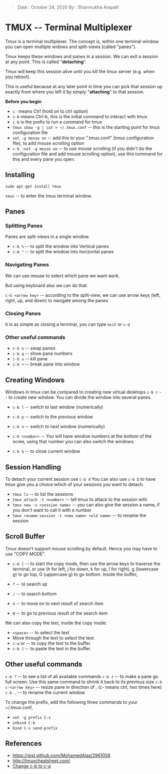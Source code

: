 
> Date : October 24, 2020
> By    : Shanmukha Arepalli

# TMUX -- Terminal Multiplexer

Tmux is a terminal multiplexer. The concept is, within one terminal window you can open multiple widows and split-views (called "panes").

Tmux keeps these windows and panes in a session. We can exit a session at any point. This is called "**detaching**".

Tmux will keep this session alive until you kill the tmux server (e.g. when you reboot).

This is useful because at any later point in time you can pick that session up exactly from where you left it by simply "**attaching**" to that session.

**Before you begin**
- `c-` means Ctrl (hold on to ctrl option)
- `c-b` means Ctrl-b, this is the initial command to interact with tmux
- `c-b` is the prefix to run a command for tmux
- `tmux show -g | cat > ~/.tmux.conf` -- this is the starting point for tmux configuration file
- `set -g mouse on` -- add this to your ".tmux.conf" (tmux configuration file), to add mouse scrolling option
- `c-b :set -g mouse on` -- to use mouse scrolling (if you didn't do the configuration file and add mouse scrolling option), use this command for this and every pane you open.


## Installing
`sudo apt-get install tmux`

`tmux` -- to enter the tmux terminal window.

## Panes

### Splitting Panes
Panes are split-views in a single window.
- `c-b %` -- to split the window into Vertical panes
- `c-b "` -- to split the window into horizontal panes

### Navigating Panes
We can use mouse to select which pane we want work.

But using keyboard also we can do that.

`c-b <arrow key>` -- according to the split-view, we can use arrow keys (left, right, up, and down) to navigate among the panes

### Closing Panes
It is as simple as closing a terminal, you can type `exit` or `c-d`

### Other useful commands
* `c-b o` -- swap panes
* `c-b q` -- show pane numbers
* `c-b x` -- kill pane
* `c-b +` -- break pane into window


## Creating Windows
Windows in tmux can be compared to creating new virtual desktops
`c-b c` -- to create new window. You can divide the window into several panes.

- `c-b l` -- switch to last window (numerically)

- `c-b p` -- switch to the previous window
- `c-b n` -- switch to next window (numerically)
- `c-b <number>` -- You will have window numbers at the bottom of the scree, using that number you can also switch the windows.
- `c-b &` -- to close current window

## Session Handling
To detach your current session use `c-b d`
You can also use `c-b D` to have tmux give you a choice which of your sessions you want to detach.
- `tmux ls` -- to list the sessions
- `tmux attach -t <number>` -- tell tmux to attack to the session with <number>
- `tmux new -s <session name>` -- you can also give the session a name, if you don't want to call it with a number
- `tmux rename-session -t <new name> <old name>` -- to rename the session

## Scroll Buffer
Tmux doesn't support mouse scrolling by default. Hence you may have to use "COPY MODE".
- `c-b [` -- to start the copy mode, then use the arrow keys to traverse the terminal, or use (h for left, j for down, k for up, l for right), g (lowercase g) to go top, G (uppercase g) to go bottom.
Inside the buffer,
- `?` -- to search up
- `/` -- to search bottom

- `n` -- to move on to next result of search item
- `N` -- to go to previous result of the search item

We can also copy the text, inside the copy mode:
- `<space>` -- to select the text
- Move through the text to select the text
- `c-w` or <ENTER> -- to copy the text to the buffer.
- `c-b ]` -- to paste the text in the buffer.


## Other useful commands
`c-b ?` -- to see a list of all available commands 
`c-b z` -- to make a pane go full screen. Use this same command to shrink it back to its previous size
`c-b c-<arrow key>` -- resize pane in direction of <arrow key>, (c- means ctrl, two times here)
`c-b ,` -- to rename the current window

To change the prefix, add the following three commands to your ~/.tmux.conf,
* `set -g prefix C-s` 
* `unbind C-b`
* `bind C-s send-prefix`



## References
- https://gist.github.com/MohamedAlaa/2961058
- http://tmuxcheatsheet.com/
- [Change c-b to c-a](https://www.hamvocke.com/blog/a-guide-to-customizing-your-tmux-conf/#fnref:1)

